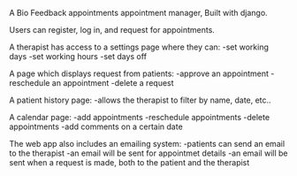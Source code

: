 A Bio Feedback appointments appointment manager, Built with django.

Users can register, log in, and request for appointments.

A therapist has access to a settings page where they can:
-set working days
-set working hours
-set days off

A page which displays request from patients:
-approve an appointment
-reschedule an appointment
-delete a request

A patient history page:
-allows the therapist to filter by name, date, etc..

A calendar page:
-add appointments
-reschedule appointments
-delete appointments
-add comments on a certain date

The web app also includes an emailing system:
-patients can send an email to the therapist
-an email will be sent for appointmet details
-an email will be sent when a request is made, both to the patient and the therapist
